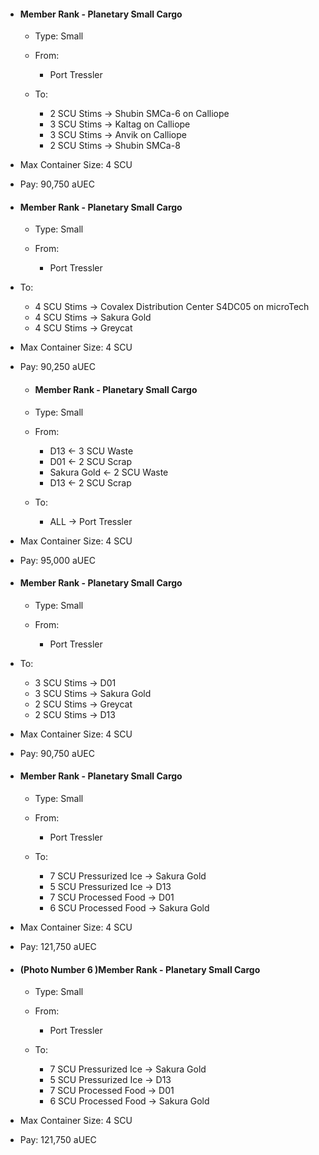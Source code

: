 - #### Member Rank - Planetary Small Cargo
   - Type: Small
   
   - From: 
	   - Port Tressler
  
  - To:
	  - 2 SCU Stims -> Shubin SMCa-6 on Calliope
	  - 3 SCU Stims -> Kaltag on Calliope
	  - 3 SCU Stims -> Anvik on Calliope
	  - 2 SCU Stims -> Shubin SMCa-8

- Max Container Size: 4 SCU

- Pay: 90,750 aUEC

 - #### Member Rank - Planetary Small Cargo
   - Type: Small
   
   - From: 
	   - Port Tressler
  
  - To:
	  - 4 SCU Stims -> Covalex Distribution Center S4DC05 on microTech
	  - 4 SCU Stims -> Sakura Gold
	  - 4 SCU Stims -> Greycat

- Max Container Size: 4 SCU

- Pay: 90,250 aUEC

  - #### Member Rank - Planetary Small Cargo
   - Type: Small
   
   - From: 
	   - D13 <- 3 SCU Waste 
	  - D01 <- 2 SCU Scrap
	  - Sakura Gold <- 2 SCU Waste
	  - D13 <- 2 SCU Scrap
  
  - To:
	- ALL -> Port Tressler  
	
- Max Container Size: 4 SCU

- Pay: 95,000 aUEC

 - #### Member Rank - Planetary Small Cargo
   - Type: Small
   
   - From: 
	   - Port Tressler
  
  - To:
	  - 3 SCU Stims -> D01
	  - 3 SCU Stims -> Sakura Gold
	  - 2 SCU Stims -> Greycat
	  - 2 SCU Stims -> D13

- Max Container Size: 4 SCU

- Pay: 90,750 aUEC

- #### Member Rank - Planetary Small Cargo
   - Type: Small
   
   - From: 
	   - Port Tressler
  
  - To:
	  - 7 SCU Pressurized Ice -> Sakura Gold
	  - 5 SCU Pressurized Ice -> D13
	  - 7 SCU Processed Food -> D01
	  - 6 SCU Processed Food -> Sakura Gold

- Max Container Size: 4 SCU

- Pay: 121,750 aUEC

- #### (Photo Number 6 )Member Rank - Planetary Small Cargo
   - Type: Small
   
   - From: 
	   - Port Tressler
  
  - To:
	  - 7 SCU Pressurized Ice -> Sakura Gold
	  - 5 SCU Pressurized Ice -> D13
	  - 7 SCU Processed Food -> D01
	  - 6 SCU Processed Food -> Sakura Gold

- Max Container Size: 4 SCU

- Pay: 121,750 aUEC

